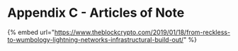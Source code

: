 # Appendix C - Articles of Note

{% embed url="https://www.theblockcrypto.com/2019/01/18/from-reckless-to-wumbology-lightning-networks-infrastructural-build-out/" %}



